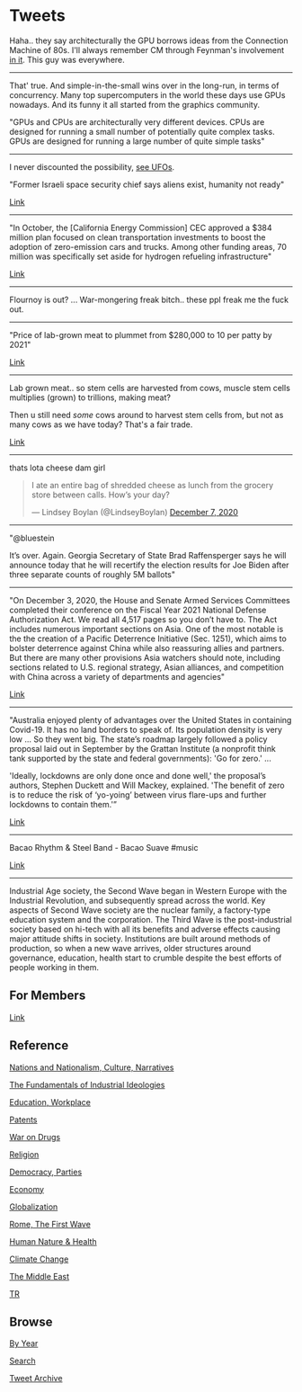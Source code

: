 # Tweets


Haha.. they say architecturally the GPU borrows ideas from the
Connection Machine of 80s. I'll always remember CM through Feynman's
involvement [in it](https://longnow.org/essays/richard-feynman-connection-machine/).
This guy was everywhere.

---

That' true. And simple-in-the-small wins over in the long-run, in
terms of concurrency. Many top supercomputers in the world these days
use GPUs nowadays. And its funny it all started from the graphics
community.

"GPUs and CPUs are architecturally very different devices. CPUs are
designed for running a small number of potentially quite complex
tasks. GPUs are designed for running a large number of quite simple
tasks"

---

I never discounted the possibility, [see UFOs](2015/08/ufo.md).

"Former Israeli space security chief says aliens exist, humanity not ready"

[Link](https://www.jpost.com/omg/former-israeli-space-security-chief-says-aliens-exist-humanity-not-ready-651405)

---

"In October, the [California Energy Commission] CEC approved a $384
million plan focused on clean transportation investments to boost the
adoption of zero-emission cars and trucks. Among other funding areas,
70 million was specifically set aside for hydrogen refueling
infrastructure"

[Link](http://www.fchea.org/in-transition/2020/12/7/california-policy-update)

---

Flournoy is out? ... War-mongering freak bitch.. these ppl freak me
the fuck out.

---

"Price of lab-grown meat to plummet from $280,000 to 10 per patty by
2021"

[Link](ttps://vegnews.com/2019/7/price-of-lab-grown-meat-to-plummet-from-280000-to-10-per-patty-by-2021)

---

Lab grown meat.. so stem cells are harvested from cows, muscle stem
cells multiplies (grown) to trillions, making meat?

Then u still need *some* cows around to harvest stem cells from, but
not as many cows as we have today? That's a fair trade.

[Link](https://youtu.be/u468xY1T8fw?t=40)

---

thats lota cheese dam girl

<blockquote class="twitter-tweet"><p lang="en" dir="ltr">I ate an entire bag of shredded cheese as lunch from the grocery store between calls. How’s your day?</p>&mdash; Lindsey Boylan (@LindseyBoylan) <a href="https://twitter.com/LindseyBoylan/status/1336032809136361477?ref_src=twsrc%5Etfw">December 7, 2020</a></blockquote> <script async src="https://platform.twitter.com/widgets.js" charset="utf-8"></script>

---

"@bluestein

It’s over. Again. Georgia Secretary of State Brad Raffensperger says
he will announce today that he will recertify the election results for
Joe Biden after three separate counts of roughly 5M ballots"

---

"On December 3, 2020, the House and Senate Armed Services Committees
completed their conference on the Fiscal Year 2021 National Defense
Authorization Act. We read all 4,517 pages so you don’t have to. The
Act includes numerous important sections on Asia. One of the most
notable is the the creation of a Pacific Deterrence Initiative
(Sec. 1251), which aims to bolster deterrence against China while also
reassuring allies and partners. But there are many other provisions
Asia watchers should note, including sections related to U.S. regional
strategy, Asian alliances, and competition with China across a variety
of departments and agencies"

[Link](https://www.aei.org/multimedia/key-provisions-on-asia-in-the-national-defense-authorization-act/)

---

"Australia enjoyed plenty of advantages over the United States in
containing Covid-19. It has no land borders to speak of. Its
population density is very low ... So they went big. The state’s
roadmap largely followed a policy proposal laid out in September by
the Grattan Institute (a nonprofit think tank supported by the state
and federal governments): 'Go for zero.' ...

'Ideally, lockdowns are only done once and done well,' the proposal’s
authors, Stephen Duckett and Will Mackey, explained. 'The benefit of
zero is to reduce the risk of ‘yo-yoing’ between virus flare-ups and
further lockdowns to contain them.'”

[Link](https://www.vox.com/platform/amp/2020/12/4/22151242/melbourne-victoria-australia-covid-19-cases-lockdown?__twitter_impression=true)

---

Bacao Rhythm & Steel Band - Bacao Suave \#music

[Link](https://youtu.be/nfujSxgxKQg)

---

Industrial Age society, the Second Wave began in Western Europe with
the Industrial Revolution, and subsequently spread across the
world. Key aspects of Second Wave society are the nuclear family, a
factory-type education system and the corporation. The Third Wave is
the post-industrial society based on hi-tech with all its benefits and
adverse effects causing major attitude shifts in society. Institutions
are built around methods of production, so when a new wave arrives,
older structures around governance, education, health start to crumble
despite the best efforts of people working in them.

## For Members

[Link](https://thirdwave-members.herokuapp.com)

## Reference

[Nations and Nationalism, Culture, Narratives](/2013/02/nations-and-nationalism.md)

[The Fundamentals of Industrial Ideologies](/2011/04/fundamentals-of-industrial-ideologies.md)

[Education, Workplace](2017/09/education-workplace.md)

[Patents](/2018/09/patents.md)

[War on Drugs](/2019/11/war-on-drugs.md)

[Religion](/2015/04/god-religion.md)

[Democracy, Parties](/2016/11/democracy.md)

[Economy](/2018/05/economy.md)

[Globalization](/2018/09/globalization.md)

[Rome, The First Wave](/2017/12/rome.md)

[Human Nature & Health](/2020/07/human-nature.md)

[Climate Change](/2018/12/climate.md)

[The Middle East](/2019/07/middleeast.md)

[TR](../tr)

## Browse

[By Year](years.md)

[Search](search.html)

[Tweet Archive](/tweets/README.md)


